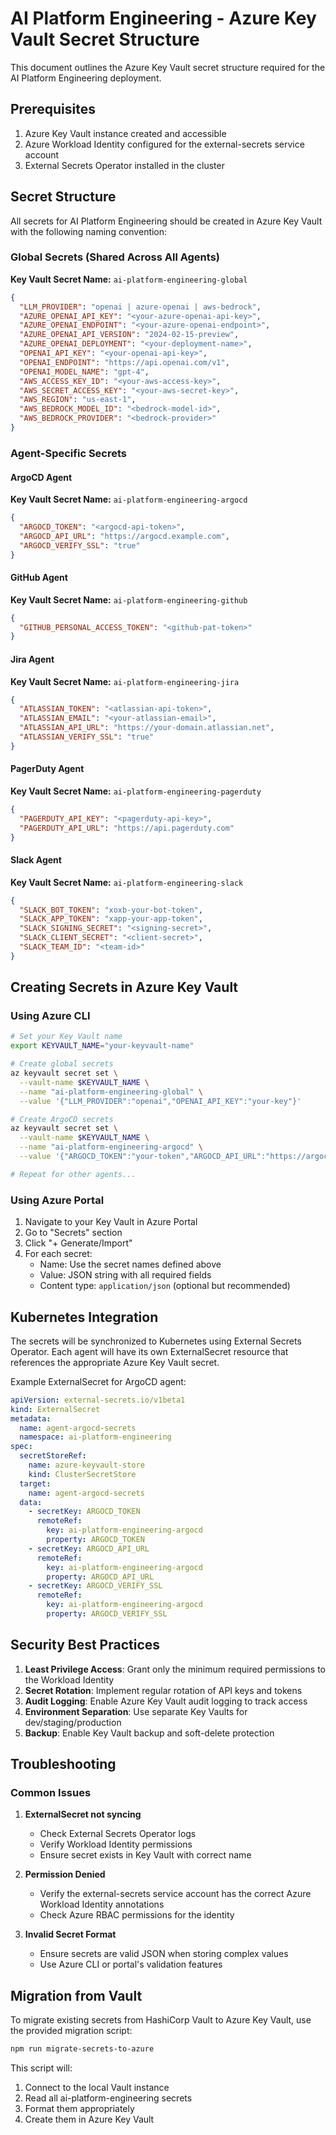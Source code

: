 # AI Platform Engineering - Azure Key Vault Secret Structure

This document outlines the Azure Key Vault secret structure required for the AI Platform Engineering deployment.

## Prerequisites

1. Azure Key Vault instance created and accessible
2. Azure Workload Identity configured for the external-secrets service account
3. External Secrets Operator installed in the cluster

## Secret Structure

All secrets for AI Platform Engineering should be created in Azure Key Vault with the following naming convention:

### Global Secrets (Shared Across All Agents)
**Key Vault Secret Name:** `ai-platform-engineering-global`

```json
{
  "LLM_PROVIDER": "openai | azure-openai | aws-bedrock",
  "AZURE_OPENAI_API_KEY": "<your-azure-openai-api-key>",
  "AZURE_OPENAI_ENDPOINT": "<your-azure-openai-endpoint>",
  "AZURE_OPENAI_API_VERSION": "2024-02-15-preview",
  "AZURE_OPENAI_DEPLOYMENT": "<your-deployment-name>",
  "OPENAI_API_KEY": "<your-openai-api-key>",
  "OPENAI_ENDPOINT": "https://api.openai.com/v1",
  "OPENAI_MODEL_NAME": "gpt-4",
  "AWS_ACCESS_KEY_ID": "<your-aws-access-key>",
  "AWS_SECRET_ACCESS_KEY": "<your-aws-secret-key>",
  "AWS_REGION": "us-east-1",
  "AWS_BEDROCK_MODEL_ID": "<bedrock-model-id>",
  "AWS_BEDROCK_PROVIDER": "<bedrock-provider>"
}
```

### Agent-Specific Secrets

#### ArgoCD Agent
**Key Vault Secret Name:** `ai-platform-engineering-argocd`

```json
{
  "ARGOCD_TOKEN": "<argocd-api-token>",
  "ARGOCD_API_URL": "https://argocd.example.com",
  "ARGOCD_VERIFY_SSL": "true"
}
```

#### GitHub Agent
**Key Vault Secret Name:** `ai-platform-engineering-github`

```json
{
  "GITHUB_PERSONAL_ACCESS_TOKEN": "<github-pat-token>"
}
```

#### Jira Agent
**Key Vault Secret Name:** `ai-platform-engineering-jira`

```json
{
  "ATLASSIAN_TOKEN": "<atlassian-api-token>",
  "ATLASSIAN_EMAIL": "<your-atlassian-email>",
  "ATLASSIAN_API_URL": "https://your-domain.atlassian.net",
  "ATLASSIAN_VERIFY_SSL": "true"
}
```

#### PagerDuty Agent
**Key Vault Secret Name:** `ai-platform-engineering-pagerduty`

```json
{
  "PAGERDUTY_API_KEY": "<pagerduty-api-key>",
  "PAGERDUTY_API_URL": "https://api.pagerduty.com"
}
```

#### Slack Agent
**Key Vault Secret Name:** `ai-platform-engineering-slack`

```json
{
  "SLACK_BOT_TOKEN": "xoxb-your-bot-token",
  "SLACK_APP_TOKEN": "xapp-your-app-token",
  "SLACK_SIGNING_SECRET": "<signing-secret>",
  "SLACK_CLIENT_SECRET": "<client-secret>",
  "SLACK_TEAM_ID": "<team-id>"
}
```

## Creating Secrets in Azure Key Vault

### Using Azure CLI

```bash
# Set your Key Vault name
export KEYVAULT_NAME="your-keyvault-name"

# Create global secrets
az keyvault secret set \
  --vault-name $KEYVAULT_NAME \
  --name "ai-platform-engineering-global" \
  --value '{"LLM_PROVIDER":"openai","OPENAI_API_KEY":"your-key"}'

# Create ArgoCD secrets
az keyvault secret set \
  --vault-name $KEYVAULT_NAME \
  --name "ai-platform-engineering-argocd" \
  --value '{"ARGOCD_TOKEN":"your-token","ARGOCD_API_URL":"https://argocd.example.com","ARGOCD_VERIFY_SSL":"true"}'

# Repeat for other agents...
```

### Using Azure Portal

1. Navigate to your Key Vault in Azure Portal
2. Go to "Secrets" section
3. Click "+ Generate/Import"
4. For each secret:
   - Name: Use the secret names defined above
   - Value: JSON string with all required fields
   - Content type: `application/json` (optional but recommended)

## Kubernetes Integration

The secrets will be synchronized to Kubernetes using External Secrets Operator. Each agent will have its own ExternalSecret resource that references the appropriate Azure Key Vault secret.

Example ExternalSecret for ArgoCD agent:

```yaml
apiVersion: external-secrets.io/v1beta1
kind: ExternalSecret
metadata:
  name: agent-argocd-secrets
  namespace: ai-platform-engineering
spec:
  secretStoreRef:
    name: azure-keyvault-store
    kind: ClusterSecretStore
  target:
    name: agent-argocd-secrets
  data:
    - secretKey: ARGOCD_TOKEN
      remoteRef:
        key: ai-platform-engineering-argocd
        property: ARGOCD_TOKEN
    - secretKey: ARGOCD_API_URL
      remoteRef:
        key: ai-platform-engineering-argocd
        property: ARGOCD_API_URL
    - secretKey: ARGOCD_VERIFY_SSL
      remoteRef:
        key: ai-platform-engineering-argocd
        property: ARGOCD_VERIFY_SSL
```

## Security Best Practices

1. **Least Privilege Access**: Grant only the minimum required permissions to the Workload Identity
2. **Secret Rotation**: Implement regular rotation of API keys and tokens
3. **Audit Logging**: Enable Azure Key Vault audit logging to track access
4. **Environment Separation**: Use separate Key Vaults for dev/staging/production
5. **Backup**: Enable Key Vault backup and soft-delete protection

## Troubleshooting

### Common Issues

1. **ExternalSecret not syncing**
   - Check External Secrets Operator logs
   - Verify Workload Identity permissions
   - Ensure secret exists in Key Vault with correct name

2. **Permission Denied**
   - Verify the external-secrets service account has the correct Azure Workload Identity annotations
   - Check Azure RBAC permissions for the identity

3. **Invalid Secret Format**
   - Ensure secrets are valid JSON when storing complex values
   - Use Azure CLI or portal's validation features

## Migration from Vault

To migrate existing secrets from HashiCorp Vault to Azure Key Vault, use the provided migration script:

```bash
npm run migrate-secrets-to-azure
```

This script will:
1. Connect to the local Vault instance
2. Read all ai-platform-engineering secrets
3. Format them appropriately
4. Create them in Azure Key Vault